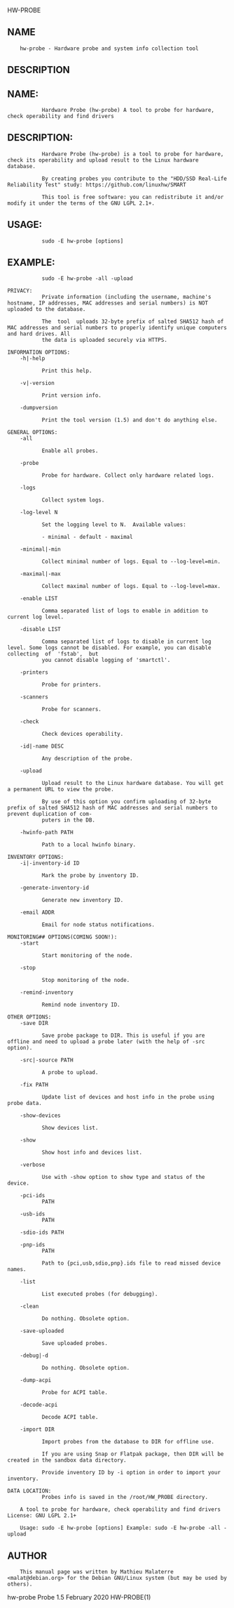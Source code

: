   HW-PROBE
 
## NAME
        hw-probe - Hardware probe and system info collection tool
 
## DESCRIPTION
  ## NAME:
               Hardware Probe (hw-probe) A tool to probe for hardware, check operability and find drivers
 
  ## DESCRIPTION:
               Hardware Probe (hw-probe) is a tool to probe for hardware, check its operability and upload result to the Linux hardware database.
 
               By creating probes you contribute to the "HDD/SSD Real-Life Reliability Test" study: https://github.com/linuxhw/SMART
 
               This tool is free software: you can redistribute it and/or modify it under the terms of the GNU LGPL 2.1+.
 
  ## USAGE:
               sudo -E hw-probe [options]
 
  ## EXAMPLE:
               sudo -E hw-probe -all -upload
 
    PRIVACY:
               Private information (including the username, machine's hostname, IP addresses, MAC addresses and serial numbers) is NOT uploaded to the database.
 
               The  tool  uploads 32-byte prefix of salted SHA512 hash of MAC addresses and serial numbers to properly identify unique computers and hard drives. All
               the data is uploaded securely via HTTPS.
 
    INFORMATION OPTIONS:
        -h|-help
 
               Print this help.
 
        -v|-version
 
               Print version info.
 
        -dumpversion
 
               Print the tool version (1.5) and don't do anything else.
 
    GENERAL OPTIONS:
        -all
 
               Enable all probes.
 
        -probe
 
               Probe for hardware. Collect only hardware related logs.
 
        -logs
 
               Collect system logs.
 
        -log-level N
 
               Set the logging level to N.  Available values:
 
               - minimal - default - maximal
 
        -minimal|-min
 
               Collect minimal number of logs. Equal to --log-level=min.
 
        -maximal|-max
 
               Collect maximal number of logs. Equal to --log-level=max.
 
        -enable LIST
 
               Comma separated list of logs to enable in addition to current log level.
 
        -disable LIST
 
               Comma separated list of logs to disable in current log level. Some logs cannot be disabled. For example, you can disable collecting  of  'fstab',  but
               you cannot disable logging of 'smartctl'.
 
        -printers
 
               Probe for printers.
 
        -scanners
 
               Probe for scanners.
 
        -check
 
               Check devices operability.
 
        -id|-name DESC
 
               Any description of the probe.
 
        -upload
 
               Upload result to the Linux hardware database. You will get a permanent URL to view the probe.
 
               By use of this option you confirm uploading of 32-byte prefix of salted SHA512 hash of MAC addresses and serial numbers to prevent duplication of com‐
               puters in the DB.
 
        -hwinfo-path PATH
 
               Path to a local hwinfo binary.
 
    INVENTORY OPTIONS:
        -i|-inventory-id ID
 
               Mark the probe by inventory ID.
 
        -generate-inventory-id
 
               Generate new inventory ID.
 
        -email ADDR
 
               Email for node status notifications.
 
    MONITORING## OPTIONS(COMING SOON!):
        -start
 
               Start monitoring of the node.
 
        -stop
 
               Stop monitoring of the node.
 
        -remind-inventory
 
               Remind node inventory ID.
 
    OTHER OPTIONS:
        -save DIR
 
               Save probe package to DIR. This is useful if you are offline and need to upload a probe later (with the help of -src option).
 
        -src|-source PATH
 
               A probe to upload.
 
        -fix PATH
 
               Update list of devices and host info in the probe using probe data.
 
        -show-devices
 
               Show devices list.
 
        -show
 
               Show host info and devices list.
 
        -verbose
 
               Use with -show option to show type and status of the device.
 
        -pci-ids
               PATH
 
        -usb-ids
               PATH
 
        -sdio-ids PATH
 
        -pnp-ids
               PATH
 
               Path to {pci,usb,sdio,pnp}.ids file to read missed device names.
 
        -list
 
               List executed probes (for debugging).
 
        -clean
 
               Do nothing. Obsolete option.
 
        -save-uploaded
 
               Save uploaded probes.
 
        -debug|-d
 
               Do nothing. Obsolete option.
 
        -dump-acpi
 
               Probe for ACPI table.
 
        -decode-acpi
 
               Decode ACPI table.
 
        -import DIR
 
               Import probes from the database to DIR for offline use.
 
               If you are using Snap or Flatpak package, then DIR will be created in the sandbox data directory.
 
               Provide inventory ID by -i option in order to import your inventory.
 
    DATA LOCATION:
               Probes info is saved in the /root/HW_PROBE directory.
 
        A tool to probe for hardware, check operability and find drivers License: GNU LGPL 2.1+
 
        Usage: sudo -E hw-probe [options] Example: sudo -E hw-probe -all -upload
 
## AUTHOR
        This manual page was written by Mathieu Malaterre <malat@debian.org> for the Debian GNU/Linux system (but may be used by others).
 
 hw-probe Probe 1.5                                                          February 2020                                                                HW-PROBE(1)
